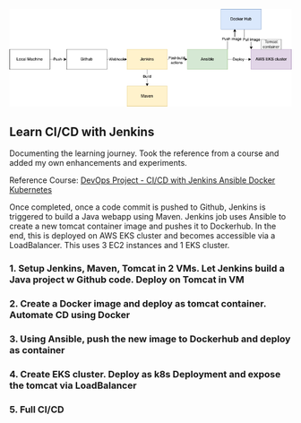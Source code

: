 ![image](/cicd-flow-final.png)

## Learn CI/CD with Jenkins
Documenting the learning journey. Took the reference from a course and added my own enhancements and experiments.

Reference Course:
[DevOps Project - CI/CD with Jenkins Ansible Docker Kubernetes](https://www.udemy.com/course/valaxy-devops/?referralCode=8147A5CF4C8C7D9E253F)

Once completed, once a code commit is pushed to Github, Jenkins is triggered to build a Java webapp using Maven. Jenkins job uses Ansible to create a new tomcat container image and pushes it to Dockerhub. In the end, this is deployed on AWS EKS cluster and becomes accessible via a LoadBalancer.
This uses 3 EC2 instances and 1 EKS cluster.

### 1. Setup Jenkins, Maven, Tomcat in 2 VMs. Let Jenkins build a Java project w Github code. Deploy on Tomcat in VM
### 2. Create a Docker image and deploy as tomcat container. Automate CD using Docker
### 3. Using Ansible, push the new image to Dockerhub and deploy as container
### 4. Create EKS cluster. Deploy as k8s Deployment and expose the tomcat via LoadBalancer
### 5. Full CI/CD
